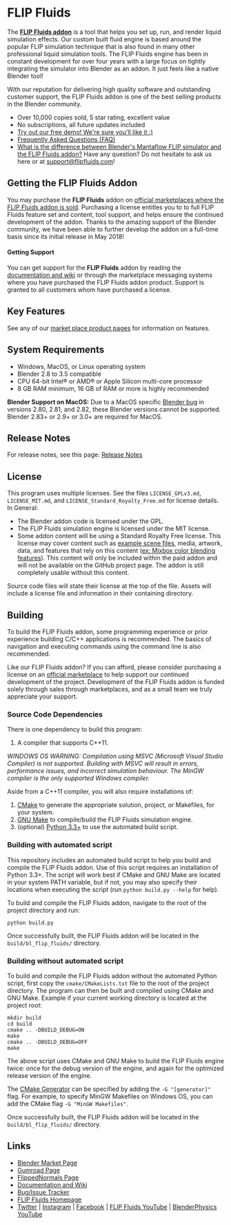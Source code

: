 # FLIP Fluids

The **[FLIP Fluids addon](https://blendermarket.com/products/flipfluids)** is a tool that helps you set up, run, and render liquid simulation effects. Our custom built fluid engine is based around the popular FLIP simulation technique that is also found in many other professional liquid simulation tools. The FLIP Fluids engine has been in constant development for over four years with a large focus on tightly integrating the simulator into Blender as an addon. It just feels like a native Blender tool!

With our reputation for delivering high quality software and outstanding customer support, the FLIP Fluids addon is one of the best selling products in the Blender community.

- Over 10,000 copies sold, 5 star rating, excellent value
- No subscriptions, all future updates included
- [Try out our free demo! We're sure you'll like it :)](https://github.com/rlguy/Blender-FLIP-Fluids/wiki/FLIP-Fluids-Demo-Addon)
- [Frequently Asked Questions (FAQ)](https://github.com/rlguy/Blender-FLIP-Fluids/wiki/Frequently-Asked-Questions)
- [What is the difference between Blender's Mantaflow FLIP simulator and the FLIP Fluids addon?](https://github.com/rlguy/Blender-FLIP-Fluids/wiki/Frequently-Asked-Questions#what-is-the-difference-between-blenders-mantaflow-fluid-simulator-and-the-flip-fluids-addon)
Have any question? Do not hesitate to ask us here or at support@flipfluids.com!

## Getting the FLIP Fluids Addon

You may purchase the **FLIP Fluids** addon on [official marketplaces where the FLIP Fluids addon is sold](https://github.com/rlguy/Blender-FLIP-Fluids/wiki/Official-Marketplaces-of-the-FLIP-Fluids-Addon). Purchasing a license entitles you to to full FLIP Fluids feature set and content, tool support, and helps ensure the continued development of the addon. Thanks to the amazing support of the Blender community, we have been able to further develop the addon on a full-time basis since its initial release in May 2018!

#### Getting Support

You can get support for the **FLIP Fluids** addon by reading the [documentation and wiki](https://github.com/rlguy/Blender-FLIP-Fluids-Beta/wiki) or through the marketplace messaging systems where you have purchased the FLIP Fluids addon product. Support is granted to all customers whom have purchased a license.

## Key Features

See any of our [market place product pages](https://github.com/rlguy/Blender-FLIP-Fluids/wiki/Official-Marketplaces-of-the-FLIP-Fluids-Addon#where-to-buy-the-flip-fluids-addon) for information on features.

## System Requirements

- Windows, MacOS, or Linux operating system
- Blender 2.8 to 3.5 compatible
- CPU 64-bit Intel® or AMD® or Apple Silicon multi-core processor
- 8 GB RAM minimum, 16 GB of RAM or more is highly recommended

**Blender Support on MacOS:** Due to a MacOS specific [Blender bug](https://developer.blender.org/T68243) in versions 2.80, 2.81, and 2.82, these Blender versions cannot be supported. Blender 2.83+ or 2.9+ or 3.0+ are required for MacOS.

## Release Notes

For release notes, see this page: [Release Notes](https://github.com/rlguy/Blender-FLIP-Fluids/wiki/Release-Notes)

## License

This program uses multiple licenses. See the files ```LICENSE_GPLv3.md```, ```LICENSE_MIT.md```, and ```LICENSE_Standard_Royalty_Free.md``` for license details. In General:

- The Blender addon code is licensed under the GPL.
- The FLIP Fluids simulation engine is licensed under the MIT license.
- Some addon content will be using a Standard Royalty Free license. This license may cover content such as [example scene files](https://github.com/rlguy/Blender-FLIP-Fluids/wiki/Example-Scene-Descriptions), media, artwork, data, and features that rely on this content ([ex: Mixbox color blending features](https://github.com/rlguy/Blender-FLIP-Fluids/wiki/Mixbox-Installation-and-Uninstallation)). This content will only be included within the paid addon and will not be available on the GitHub project page. The addon is still completely usable without this content.

Source code files will state their license at the top of the file. Assets will include a license file and information in their containing directory.

## Building

To build the FLIP Fluids addon, some programming experience or prior experience building C/C++ applications is recommended. The basics of navigation and executing commands using the command line is also recommended.

Like our FLIP Fluids addon? If you can afford, please consider purchasing a license on an [official marketplace](https://github.com/rlguy/Blender-FLIP-Fluids/wiki/Official-Marketplaces-of-the-FLIP-Fluids-Addon) to help support our continued development of the project. Development of the FLIP Fluids addon is funded solely through sales through marketplaces, and as a small team we truly appreciate your support.

### Source Code Dependencies

There is one dependency to build this program:

1. A compiler that supports C++11.

_WINDOWS OS WARNING: Compilation using MSVC (Microsoft Visual Studio Compiler) is not supported. Building with MSVC will result in errors, performance issues, and incorrect simulation behaviour. The MinGW compiler is the only supported Windows compiler._

Aside from a C++11 compiler, you will also require installations of: 

1. [CMake](https://cmake.org/) to generate the appropriate solution, project, or Makefiles, for your system.
2. [GNU Make](https://www.gnu.org/software/make/) to compile/build the FLIP Fluids simulation engine.
3. (optional) [Python 3.3+](https://www.python.org/) to use the automated build script.

### Building with automated script

This repository includes an automated build script to help you build and compile the FLIP Fluids addon. Use of this script requires an installation of Python 3.3+. The script will work best if CMake and GNU Make are located in your system PATH variable, but if not, you may also specify their locations when executing the script (run ```python build.py --help``` for help).

To build and compile the FLIP Fluids addon, navigate to the root of the project directory and run:

```
python build.py
```

Once successfully built, the FLIP Fluids addon will be located in the ```build/bl_flip_fluids/``` directory.

### Building without automated script

To build and compile the FLIP Fluids addon without the automated Python script, first copy the ```cmake/CMakeLists.txt``` file to the root of the project directory. The program can then be built and compiled using CMake and GNU Make. Example if your current working directory is located at the project root:

```
mkdir build
cd build
cmake .. -DBUILD_DEBUG=ON
make
cmake .. -DBUILD_DEBUG=OFF
make
```

The above script uses CMake and GNU Make to build the FLIP Fluids engine twice: once for the debug version of the engine, and again for the optimized release version of the engine.

The [CMake Generator](https://cmake.org/cmake/help/latest/manual/cmake-generators.7.html) can be specified by adding the ```-G "[generator]"``` flag. For example, to specify MinGW Makefiles on Windows OS, you can add the CMake flag ```-G "MinGW Makefiles"```.

Once successfully built, the FLIP Fluids addon will be located in the ```build/bl_flip_fluids/``` directory.

## Links

- [Blender Market Page](https://www.blendermarket.com/products/flipfluids)
- [Gumroad Page](https://flipfluids.gumroad.com/l/flipfluids)
- [FlippedNormals Page](https://flippednormals.com/product/the-flip-fluids-addon-for-blender-16173?dst=4DxRZXXT)
- [Documentation and Wiki](https://github.com/rlguy/Blender-FLIP-Fluids/wiki)
- [Bug/Issue Tracker](https://github.com/rlguy/Blender-FLIP-Fluids/issues)
- [FLIP Fluids Homepage](http://flipfluids.com)
- [Twitter](https://twitter.com/flipfluids) | [Instagram](https://www.instagram.com/flip.fluids/) | [Facebook](https://www.facebook.com/FLIPFluids/) | [FLIP Fluids YouTube](https://www.youtube.com/flipfluids) | [BlenderPhysics YouTube](https://www.youtube.com/blenderphysicsvideos)